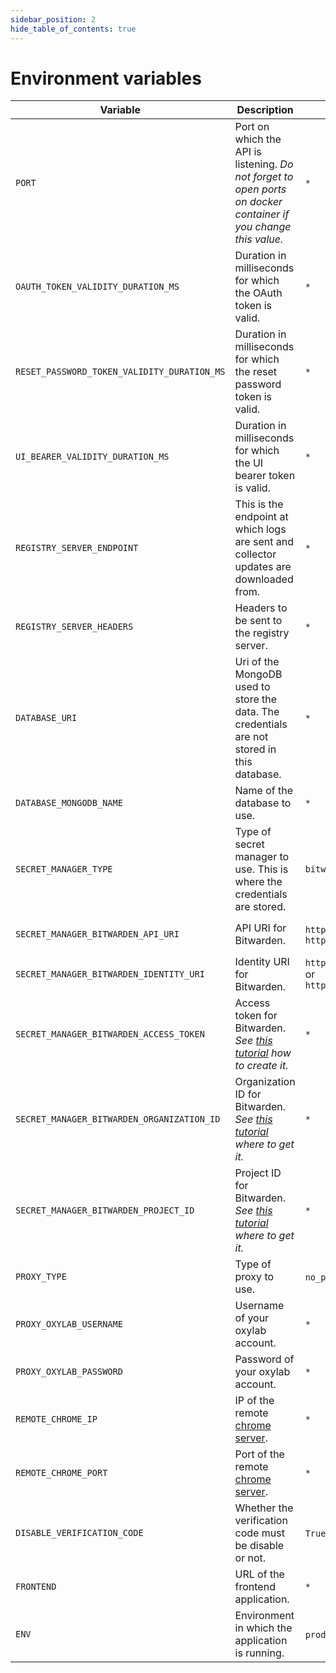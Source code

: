 ```yaml
---
sidebar_position: 2
hide_table_of_contents: true
---
```


# Environment variables


| Variable | Description | Possible values | Mandatory | Default | Condition |
|----------|-------------|-----------------|-----------|---------|-----------|
| `PORT` | Port on which the API is listening. _Do not forget to open ports on docker container if you change this value._ | `*` | ✔️ | `8080` | None |
| `OAUTH_TOKEN_VALIDITY_DURATION_MS` | Duration in milliseconds for which the OAuth token is valid. | `*` | ❌ | `600000` | None |
| `RESET_PASSWORD_TOKEN_VALIDITY_DURATION_MS` | Duration in milliseconds for which the reset password token is valid. | `*` | ❌ | `600000` | None |
| `UI_BEARER_VALIDITY_DURATION_MS` | Duration in milliseconds for which the UI bearer token is valid. | `*` | ❌ | `3600000` | None |
| `REGISTRY_SERVER_ENDPOINT` | This is the endpoint at which logs are sent and collector updates are downloaded from. | `*` | ✔️ | `https://registry.invoice-collector.com` | None |
| `REGISTRY_SERVER_HEADERS` | Headers to be sent to the registry server. | `*` | ❌ | `{}` | None |
| `DATABASE_URI` | Uri of the MongoDB used to store the data. The credentials are not stored in this database. | `*` | ✔️ | `mongodb://mongodb:27017` | None |
| `DATABASE_MONGODB_NAME` | Name of the database to use. | `*` | ✔️ | `prod` | If `DATABASE_URI` starts with `mongodb` |
| `SECRET_MANAGER_TYPE` | Type of secret manager to use. This is where the credentials are stored. | `bitwarden` | ✔️ | `bitwarden` | None |
| `SECRET_MANAGER_BITWARDEN_API_URI` | API URI for Bitwarden. | `https://vault.bitwarden.eu/api` or `https://vault.bitwarden.com/api` | ✔️ | `https://vault.bitwarden.eu/api` | If `SECRET_MANAGER_TYPE` is `bitwarden` |
| `SECRET_MANAGER_BITWARDEN_IDENTITY_URI` | Identity URI for Bitwarden. | `https://vault.bitwarden.eu/identity` or `https://vault.bitwarden.com/identity` | ✔️ | `https://vault.bitwarden.eu/identity` | If `SECRET_MANAGER_TYPE` is `bitwarden` |
| `SECRET_MANAGER_BITWARDEN_ACCESS_TOKEN` | Access token for Bitwarden. _See [this tutorial](../tutorials/secret_managers/bitwarden.md) how to create it._ | `*` | ✔️ | Empty | If `SECRET_MANAGER_TYPE` is `bitwarden` |
| `SECRET_MANAGER_BITWARDEN_ORGANIZATION_ID` | Organization ID for Bitwarden. _See [this tutorial](../tutorials/secret_managers/bitwarden.md) where to get it._ | `*` | ✔️ | Empty | If `SECRET_MANAGER_TYPE` is `bitwarden` |
| `SECRET_MANAGER_BITWARDEN_PROJECT_ID` | Project ID for Bitwarden.  _See [this tutorial](../tutorials/secret_managers/bitwarden.md) where to get it._ | `*` | ✔️ | Empty | If `SECRET_MANAGER_TYPE` is `bitwarden` |
| `PROXY_TYPE` | Type of proxy to use. | `no_proxy` or `oxylab` | ❌ | `no_proxy` | None |
| `PROXY_OXYLAB_USERNAME` | Username of your oxylab account. | `*` | ✔️ | Empty | If `PROXY_TYPE` is `oxylab`. |
| `PROXY_OXYLAB_PASSWORD` | Password of your oxylab account. | `*` | ✔️ | Empty | If `PROXY_TYPE` is `oxylab`. |
| `REMOTE_CHROME_IP` | IP of the remote [chrome server](https://github.com/invoice-collector/chrome-server). | `*` | ❌ | Empty | None |
| `REMOTE_CHROME_PORT` | Port of the remote [chrome server](https://github.com/invoice-collector/chrome-server). | `*` | ❌ | Empty | None |
| `DISABLE_VERIFICATION_CODE` | Whether the verification code must be disable or not. | `True` or `False` | ❌ | `False` | None |
| `FRONTEND` | URL of the frontend application. | `*` | ✔️ | `http://localhost:8080` | None |
| `ENV` | Environment in which the application is running. | `prod` or `debug` | ❌ | `prod` | None |
